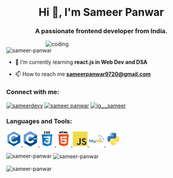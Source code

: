 <h1 align="center">Hi 👋, I'm Sameer Panwar</h1>
<h3 align="center">A passionate frontend developer from India.</h3>

<img src="https://i.pinimg.com/originals/81/17/8b/81178b47a8598f0c81c4799f2cdd4057.gif" align="right" alt="coding" width="400px">

<p align="left"> <img src="https://komarev.com/ghpvc/?username=sameer-panwar&label=Profile%20views&color=0e75b6&style=flat" alt="sameer-panwar" /> </p>

- 🌱 I’m currently learning **react.js in Web Dev and DSA**

- 📫 How to reach me **sameerpanwar9720@gmail.com**

<h3 align="left">Connect with me:</h3>
<p align="left">
<a href="https://twitter.com/sameerdevv" target="blank"><img align="center" src="https://raw.githubusercontent.com/rahuldkjain/github-profile-readme-generator/master/src/images/icons/Social/twitter.svg" alt="sameerdevv" height="30" width="40" /></a>
<a href="https://linkedin.com/in/sameer panwar" target="blank"><img align="center" src="https://raw.githubusercontent.com/rahuldkjain/github-profile-readme-generator/master/src/images/icons/Social/linked-in-alt.svg" alt="sameer panwar" height="30" width="40" /></a>
<a href="https://instagram.com/ig_._sameer" target="blank"><img align="center" src="https://raw.githubusercontent.com/rahuldkjain/github-profile-readme-generator/master/src/images/icons/Social/instagram.svg" alt="ig_._sameer" height="30" width="40" /></a>
</p>

<h3 align="left">Languages and Tools:</h3>
<p align="left"> <a href="https://www.cprogramming.com/" target="_blank" rel="noreferrer"> <img src="https://raw.githubusercontent.com/devicons/devicon/master/icons/c/c-original.svg" alt="c" width="40" height="40"/> </a> <a href="https://www.w3schools.com/cpp/" target="_blank" rel="noreferrer"> <img src="https://raw.githubusercontent.com/devicons/devicon/master/icons/cplusplus/cplusplus-original.svg" alt="cplusplus" width="40" height="40"/> </a> <a href="https://www.w3schools.com/css/" target="_blank" rel="noreferrer"> <img src="https://raw.githubusercontent.com/devicons/devicon/master/icons/css3/css3-original-wordmark.svg" alt="css3" width="40" height="40"/> </a> <a href="https://www.w3.org/html/" target="_blank" rel="noreferrer"> <img src="https://raw.githubusercontent.com/devicons/devicon/master/icons/html5/html5-original-wordmark.svg" alt="html5" width="40" height="40"/> </a> <a href="https://developer.mozilla.org/en-US/docs/Web/JavaScript" target="_blank" rel="noreferrer"> <img src="https://raw.githubusercontent.com/devicons/devicon/master/icons/javascript/javascript-original.svg" alt="javascript" width="40" height="40"/> </a> <a href="https://www.mysql.com/" target="_blank" rel="noreferrer"> <img src="https://raw.githubusercontent.com/devicons/devicon/master/icons/mysql/mysql-original-wordmark.svg" alt="mysql" width="40" height="40"/> </a> <a href="https://www.python.org" target="_blank" rel="noreferrer"> <img src="https://raw.githubusercontent.com/devicons/devicon/master/icons/python/python-original.svg" alt="python" width="40" height="40"/> </a> </p>

<p><img align="left" src="https://github-readme-stats.vercel.app/api/top-langs?username=sameer-panwar&show_icons=true&locale=en&layout=compact" alt="sameer-panwar" /></p>

<p>&nbsp;<img align="center" src="https://github-readme-stats.vercel.app/api?username=sameer-panwar&show_icons=true&locale=en" alt="sameer-panwar" /></p>

<p><img align="center" src="https://github-readme-streak-stats.herokuapp.com/?user=sameer-panwar&" alt="sameer-panwar" /></p>
